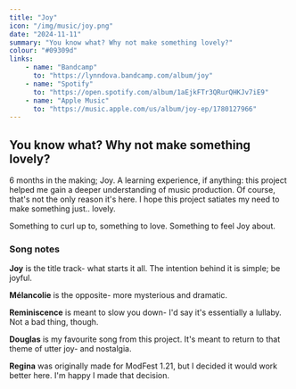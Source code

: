 ```yaml
---
title: "Joy"
icon: "/img/music/joy.png"
date: "2024-11-11"
summary: "You know what? Why not make something lovely?"
colour: "#09309d"
links:
    - name: "Bandcamp"
      to: "https://lynndova.bandcamp.com/album/joy"
    - name: "Spotify"
      to: "https://open.spotify.com/album/1aEjkFTr3QRurQHKJv7iE9"
    - name: "Apple Music"
      to: "https://music.apple.com/us/album/joy-ep/1780127966"
---
```


## You know what? Why not make something lovely?

6 months in the making; Joy. A learning experience, if anything: this project helped me gain a deeper understanding of music production. Of course, that's not the only reason it's here. I hope this project satiates my need to make something just.. lovely.

Something to curl up to, something to love.
Something to feel Joy about.

### Song notes

**Joy** is the title track- what starts it all. The intention behind it is simple; be joyful.

**Mélancolie** is the opposite- more mysterious and dramatic.

**Reminiscence** is meant to slow you down- I'd say it's essentially a lullaby. Not a bad thing, though.

**Douglas** is my favourite song from this project. It's meant to return to that theme of utter joy- and nostalgia.

**Regina** was originally made for ModFest 1.21, but I decided it would work better here. I'm happy I made that decision.
